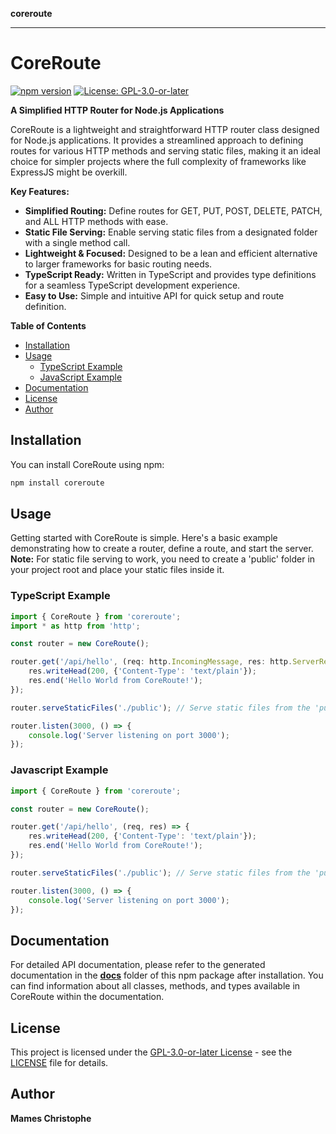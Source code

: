 **coreroute**

***

# CoreRoute

[![npm version](https://badge.fury.io/js/coreroute.svg)](https://badge.fury.io/js/coreroute.svg) [![License: GPL-3.0-or-later](https://img.shields.io/badge/License-GPL--3.0--or--later-blueviolet)](https://spdx.org/licenses/GPL-3.0-or-later.html)

**A Simplified HTTP Router for Node.js Applications**

CoreRoute is a lightweight and straightforward HTTP router class designed for Node.js applications. It provides a streamlined approach to defining routes for various HTTP methods and serving static files, making it an ideal choice for simpler projects where the full complexity of frameworks like ExpressJS might be overkill.

**Key Features:**

*   **Simplified Routing:** Define routes for GET, PUT, POST, DELETE, PATCH, and ALL HTTP methods with ease.
*   **Static File Serving:**  Enable serving static files from a designated folder with a single method call.
*   **Lightweight & Focused:** Designed to be a lean and efficient alternative to larger frameworks for basic routing needs.
*   **TypeScript Ready:**  Written in TypeScript and provides type definitions for a seamless TypeScript development experience.
*   **Easy to Use:**  Simple and intuitive API for quick setup and route definition.

**Table of Contents**

*   [Installation](#installation)
*   [Usage](#usage)
    *   [TypeScript Example](#typescript-example)
    *   [JavaScript Example](#javascript-example)
*   [Documentation](#documentation)
*   [License](#license)
*   [Author](#author)

## Installation

You can install CoreRoute using npm:

```bash
npm install coreroute
```

## Usage
Getting started with CoreRoute is simple. Here's a basic example demonstrating how to create a router, define a route, and start the server.  
**Note:**  For static file serving to work, you need to create a 'public' folder in your project root and place your static files inside it.  

### TypeScript Example
```typescript
import { CoreRoute } from 'coreroute';
import * as http from 'http';

const router = new CoreRoute();

router.get('/api/hello', (req: http.IncomingMessage, res: http.ServerResponse) => {
    res.writeHead(200, {'Content-Type': 'text/plain'});
    res.end('Hello World from CoreRoute!');
});

router.serveStaticFiles('./public'); // Serve static files from the 'public' folder

router.listen(3000, () => {
    console.log('Server listening on port 3000');
});
```

### Javascript Example
```javascript
import { CoreRoute } from 'coreroute';

const router = new CoreRoute();

router.get('/api/hello', (req, res) => {
    res.writeHead(200, {'Content-Type': 'text/plain'});
    res.end('Hello World from CoreRoute!');
});

router.serveStaticFiles('./public'); // Serve static files from the 'public' folder

router.listen(3000, () => {
    console.log('Server listening on port 3000');
});
```
## Documentation

For detailed API documentation, please refer to the generated documentation in the [**docs**](./docs) folder of this npm package after installation. You can find information about all classes, methods, and types available in CoreRoute within the documentation.

## License

This project is licensed under the [GPL-3.0-or-later License](https://spdx.org/licenses/GPL-3.0-or-later.html) - see the [LICENSE](_media/LICENSE) file for details.

## Author

**Mames Christophe**
